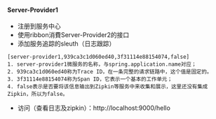 #### Server-Provider1
- 注册到服务中心
- 使用ribbon消費Server-Provider2的接口
- 添加服务追踪的sleuth（日志跟踪）
```
[server-provider1,939ca3c1d060ed40,3f31114e88154074,false]
1. server-provider1微服务的名称，与spring.application.name对应；
2. 939ca3c1d060ed40称为Trace ID，在一条完整的请求链路中，这个值是固定的。
3. 3f31114e88154074称为Span ID，它表示一个基本的工作单元；
4. false表示是否要将该信息输出到Zipkin等服务中来收集和展示，这里还没有集成Zipkin，所以为false。
```
- 访问（查看日志及zipkin）：http://localhost:9000/hello


